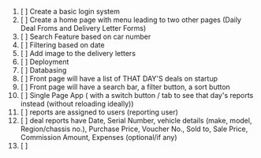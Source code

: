 1. [ ]  Create a basic login system
2. [ ]  Create a home page with menu leading to two other pages (Daily Deal Froms and Delivery Letter Forms)
3. [ ]  Search Feature based on car number
4. [ ]  Filtering based on date
5. [ ]  Add image to the delivery letters
6. [ ]  Deployment
7. [ ]  Databasing
8. [ ]  Front page will have a list of THAT DAY'S deals on startup
9. [ ] Front page will have a search bar, a filter button, a sort button 
10. [ ]  Single Page App ( with a switch button / tab to see that day's reports instead (without reloading ideally))
11. [ ]  reports are assigned to users (reporting user)
12. [ ]  deal reports have Date, Serial Number, vehicle details (make, model, Region/chassis no.), Purchase Price, Voucher No., Sold to, Sale Price, Commission Amount, Expenses (optional/if any)
13. [ ] 